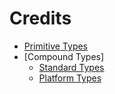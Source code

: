 # Credits

- [Primitive Types](https://kotlinlang.org/)
- [Compound Types]
	- [Standard Types](https://kotlinlang.org/api/latest/jvm/stdlib/)
	- [Platform Types](https://developer.android.google.cn/reference/)

